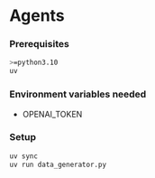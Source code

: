 # Agents

### Prerequisites
```bash
>=python3.10
uv
```

### Environment variables needed 
* OPENAI_TOKEN

### Setup
```bash
uv sync
uv run data_generator.py
```
